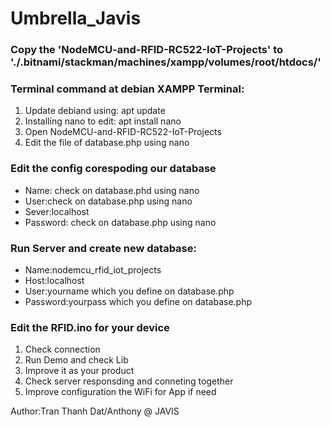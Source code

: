 # Umbrella_Javis
### Copy the 'NodeMCU-and-RFID-RC522-IoT-Projects' to './.bitnami/stackman/machines/xampp/volumes/root/htdocs/'

### Terminal command at debian XAMPP Terminal: 
1. Update debiand using: apt update
2. Installing nano to edit: apt install nano
3. Open NodeMCU-and-RFID-RC522-IoT-Projects
3. Edit the file of database.php using nano

### Edit the config corespoding our database 
* Name: check on database.phd using nano
* User:check on database.php using nano
* Sever:localhost
* Password: check on database.php using nano 

### Run Server and create new database:
* Name:nodemcu_rfid_iot_projects
* Host:localhost
* User:yourname which you define on database.php
* Password:yourpass which you define on database.php

### Edit the RFID.ino for your device 

1. Check connection 
2. Run Demo and check Lib 
3. Improve it as your product 
4. Check server responsding and conneting together 
5. Improve configuration the WiFi for App if need

Author:Tran Thanh Dat/Anthony @ JAVIS
 
